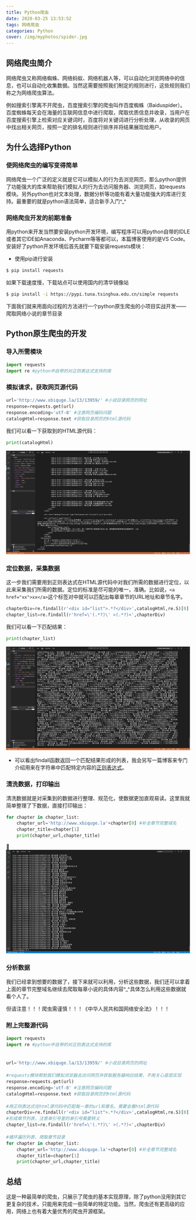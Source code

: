 ```yaml
---
title: Python爬虫
date: 2020-03-25 13:53:52
tags: 网络爬虫
categories: Python
cover: /img/myphotos/spider.jpg
---
```

## 网络爬虫简介

网络爬虫又称网络蜘蛛、网络蚂蚁、网络机器人等，可以自动化浏览网络中的信息，也可以自动化收集数据。当然这需要按照我们制定的规则进行，这些规则我们称之为网络爬虫算法。

例如搜索引擎离不开爬虫，百度搜索引擎的爬虫叫作百度蜘蛛（Baiduspider）。百度蜘蛛每天会在海量的互联网信息中进行爬取，爬取优质信息并收录，当用户在百度搜索引擎上检索对应关键词时，百度将对关键词进行分析处理，从收录的网页中找出相关网页，按照一定的排名规则进行排序并将结果展现给用户。

## 为什么选择Python

### 使网络爬虫的编写变得简单

网络爬虫一个广泛的定义就是它可以模拟人的行为去浏览网页，那么python提供了功能强大的库来帮助我们模拟人的行为去访问服务器、浏览网页，如requests模块。另外python也对文本处理，数据分析等功能有着大量功能强大的库进行支持。最重要的就是python语法简单，适合新手入门^_^

### 网络爬虫开发的前期准备

用python来开发当然要安装python开发环境，编写程序可以用python自带的IDLE或者其它IDE如Anaconda、Pycharm等等都可以，本篇博客使用的是VS Code。安装好了python开发环境后首先就要下载安装requests模块：

+ 使用pip进行安装

``` bash
$ pip install requests
```

如果下载速度慢，下载站点可以使用国内的清华镜像站

``` bash
$ pip install -i https://pypi.tuna.tsinghua.edu.cn/simple requests
```

下面我们就来用面向过程的方法进行一个python原生爬虫的小项目实战开发——爬取网络小说的章节目录

## Python原生爬虫的开发

### 导入所需模块

``` python
import requests
import re #python中自带的对正则表达式支持的库
```

### 模拟请求，获取网页源代码

``` python
url='http://www.xbiquge.la/13/13959/' #小说目录网页的网址 
response=requests.get(url)
response.encoding='utf-8' #注意网页编码问题
catalogHtml=response.text #获取目录网页的html源代码
```

我们可以看一下获取到的HTML源代码：

``` python
print(catalogHtml)
```

![HTML](/img/myphotos/spiderhtml.png)

### 定位数据，采集数据

这一步我们需要用到正则表达式在HTML源代码中对我们所需的数据进行定位，以此来采集我们所需的数据。定位的标准是尽可能的唯一，准确。比如说，`<a href="xx">xx</a>`这个标签对中就可以匹配出每章章节的URL地址和章节名字。

``` python
chapterDiv=re.findall(r'<div id="list">.*?</div>',catalogHtml,re.S)[0]
chapter_list=re.findall(r'href=\'(.*?)\' >(.*?)<',chapterDiv)
```

我们可以看一下匹配结果：

``` python
print(chapter_list)
```

![list](/img/myphotos/spiderlist.png)

+ 可以看出findall函数返回一个匹配结果形成的列表，我会另写一篇博客来专门介绍用来在字符串中匹配特定内容的[正则表达式](http://zunhuier.club/2020/04/11/regularexpression/)。

### 清洗数据，打印输出

清洗数据就是对采集到的数据进行整理、规范化，使数据更加直观易读。这里我就简单整理了下数据，直接打印输出：

``` python
for chapter in chapter_list:
    chapter_url='http://www.xbiquge.la'+chapter[0] #补全章节完整域名
    chapter_title=chapter[1]
    print(chapter_url,chapter_title)
```

![Result](/img/myphotos/spiderresult.png)

### 分析数据

我们已经拿到想要的数据了，接下来就可以利用，分析这些数据，我们还可以拿着上面的章节完整域名继续去爬取每章小说的具体内容^_^具体怎么利用这些数据就看个人了。

但请注意！！！爬虫需谨慎！！！《中华人民共和国网络安全法》！！！

### 附上完整源代码

``` python
import requests
import re #python中自带的对正则表达式支持的库


url='http://www.xbiquge.la/13/13959/' #小说目录网页的网址 

#requests模块帮助我们模拟浏览器去访问网页并获取服务器响应结果，不用关心底层实现
response=requests.get(url)
response.encoding='utf-8' #注意网页编码问题
catalogHtml=response.text #获取目录网页的html源代码

#用正则表达式在html源代码中匹配每一章的url和章名，需要会看html源代码
chapterDiv=re.findall(r'<div id="list">.*?</div>',catalogHtml,re.S)[0]
#形成章节列表，注意单引号里的单引号需要转义
chapter_list=re.findall(r'href=\'(.*?)\' >(.*?)<',chapterDiv)

#循环遍历列表，爬取章节目录
for chapter in chapter_list:
    chapter_url='http://www.xbiquge.la'+chapter[0] #补全章节完整域名
    chapter_title=chapter[1]
    print(chapter_url,chapter_title)
```

## 总结

这是一种最简单的爬虫，只展示了爬虫的基本实现原理，除了python没用到其它更复杂的技术，只能用来完成一些简单的特定功能。当然，爬虫还有更高级的应用，网络上也有着大量优秀的爬虫开源框架。